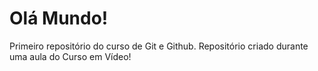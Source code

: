 # Olá Mundo!
 Primeiro repositório do curso de Git e Github.
 Repositório criado durante uma aula do Curso em Vídeo!
